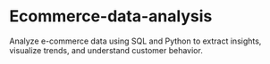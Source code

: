 # Ecommerce-data-analysis
Analyze e-commerce data using SQL and Python to extract insights, visualize trends, and understand customer behavior.
